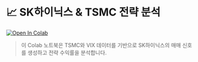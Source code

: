 # 📈 SK하이닉스 & TSMC 전략 분석

[![Open In Colab](https://colab.research.google.com/assets/colab-badge.svg)](
https://colab.research.google.com/github/hyokhungkim/skhynix2/blob/main/skhynix_tsmc_strategy_colab%20(1).ipynb)

> 이 Colab 노트북은 TSMC와 VIX 데이터를 기반으로 SK하이닉스의 매매 신호를 생성하고 전략 수익률을 분석합니다.
